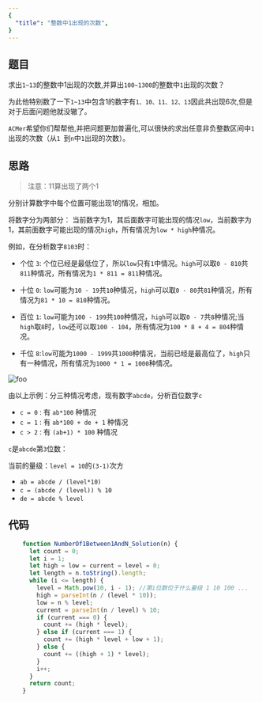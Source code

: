 ```yaml
---
{
  "title": "整数中1出现的次数",
}
---
```


## 题目

求出`1~13`的整数中1出现的次数,并算出`100~1300`的整数中`1`出现的次数？

为此他特别数了一下`1~13`中包含1的数字有`1、10、11、12、13`因此共出现6次,但是对于后面问题他就没辙了。

`ACMer`希望你们帮帮他,并把问题更加普遍化,可以很快的求出任意非负整数区间中`1`出现的次数（从`1 `到` n `中`1`出现的次数）。

## 思路

> 注意：11算出现了两个1

分别计算数字中每个位置可能出现1的情况，相加。

将数字分为两部分： 当前数字为1，其后面数字可能出现的情况`low`，当前数字为1，其前面数字可能出现的情况`high`，所有情况为`low * high`种情况。

例如，在分析数字`8103`时：

- 个位 `3`: 个位已经是最低位了，所以`low`只有`1`中情况。`high`可以取`0 - 810`共`811`种情况，所有情况为`1 * 811 = 811`种情况。


- 十位 `0`: `low`可能为`10 - 19`共`10`种情况，`high`可以取`0 - 80`共`81`种情况，所有情况为`81 * 10 = 810`种情况。

- 百位 `1`: `low`可能为`100 - 199`共`100`种情况，`high`可以取`0 - 7`共`8`种情况;当`high`取`8`时，`low`还可以取`100 - 104`，所有情况为`100 * 8 + 4 = 804`种情况。

- 千位 `8`:`low`可能为`1000 - 1999`共`1000`种情况，当前已经是最高位了，`high`只有一种情况，所有情况为`1000 * 1 = 1000`种情况。


<img :src="$withBase('/整数中1出现的次数.png')" alt="foo">

由以上示例：分三种情况考虑，现有数字`abcde`，分析百位数字`c`

- `c = 0` : 有 `ab*100` 种情况
- `c = 1` : 有 `ab*100 + de + 1` 种情况
- `c > 2` : 有 `(ab+1) * 100` 种情况

`c`是`abcde`第`3`位数：

当前的量级：`level = 10`的`(3-1)`次方

- `ab = abcde / (level*10)`
- `c = (abcde / (level)) % 10`
- `de = abcde % level`


## 代码


```js
    function NumberOf1Between1AndN_Solution(n) {
      let count = 0;
      let i = 1;
      let high = low = current = level = 0;
      let length = n.toString().length;
      while (i <= length) {
        level = Math.pow(10, i - 1); //第i位数位于什么量级 1 10 100 ...
        high = parseInt(n / (level * 10));
        low = n % level;
        current = parseInt(n / level) % 10;
        if (current === 0) {
          count += (high * level);
        } else if (current === 1) {
          count += (high * level + low + 1);
        } else {
          count += ((high + 1) * level);
        }
        i++;
      }
      return count;
    }
```